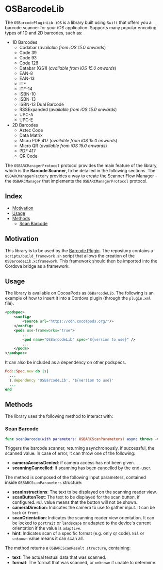 # OSBarcodeLib

The `OSBarcodePluginLib-iOS` is a library built using `Swift` that offers you a barcode scanner for your iOS application. Supports many popular encoding types of 1D and 2D barcodes, such as:
- 1D Barcodes
	- Codabar (*available from iOS 15.0 onwards*)
	- Code 39
	- Code 93
	- Code 128
	- Databar (GS1)	(*available from iOS 15.0 onwards*)
	- EAN-8
	- EAN-13
	- ITF
	- ITF-14
	- ISBN-10
	- ISBN-13
	- ISBN-13 Dual Barcode
	- RSSExpanded (*available from iOS 15.0 onwards*)
	- UPC-A
	- UPC-E
- 2D Barcodes
	- Aztec Code
	- Data Matrix
	- Micro PDF 417 (*available from iOS 15.0 onwards*)
	- Micro QR (*available from iOS 15.0 onwards*)
	- PDF 417
	- QR Code

The `OSBARCManagerProtocol` protocol provides the main feature of the library, which is the **Barcode Scanner**, to be detailed in the following sections. 
The `OSBARCManagerFactory` provides a way to create the Scanner Flow Manager - the `OSBARCManager` that implements the `OSBARCManagerProtocol` protocol.

## Index

- [Motivation](#motivation)
- [Usage](#usage)
- [Methods](#methods)
    - [Scan Barcode](#scan-barcode)

## Motivation

This library is to be used by the [Barcode Plugin](https://github.com/OutSystems/cordova-outsystems-barcode). The repository contains a `scripts/build_framework.sh` script that allows the creation of the `OSBarcodeLib.xcframework`. This framework should then be imported into the Cordova bridge as a framework.

## Usage

The library is available on CocoaPods as `OSBarcodeLib`. The following is an example of how to insert it into a Cordova plugin (through the `plugin.xml` file).

```xml
<podspec>
    <config>
        <source url="https://cdn.cocoapods.org/"/>
    </config>
    <pods use-frameworks="true">
        ...
        <pod name="OSBarcodeLib" spec="${version to use}" />
        ...
    </pods>
</podspec>
```

It can also be included as a dependency on other podspecs.

```ruby
Pod::Spec.new do |s|
  ...
  s.dependency 'OSBarcodeLib', '${version to use}'
  ...
end
```

## Methods

The library uses the following method to interact with:

### Scan Barcode

```swift
func scanBarcode(with parameters: OSBARCScanParameters) async throws -> OSBARCScanResult
```

Triggers the barcode scanner, returning asynchronously, if successful, the scanned value. In case of error, it can throw one of the following:
- **cameraAccessDenied**: if camera access has not been given.
- **scanningCancelled**: If scanning has been cancelled by the end-user. 

The method is composed of the following input parameters, contained inside `OSBARCScanParameters` structure:
- **scanInstructions**: The text to be displayed on the scanning reader view.
- **scanButtonText**: The text to be displayed for the scan button, if configured. `Nil` value means that the button will not be shown.
- **cameraDirection**: Indicates the camera to use to gather input. It can be `back` or `front`.
- **scanOrientation**: Indicates the scanning reader view orientation. It can be locked to `portrait` or `landscape` or adapted to the device's current orientation if the value is `adaptive`.
- **hint**: Indicates scan of a specific format (e.g. only qr code). `Nil` or `unknown` value means it can scan all.

The method returns a `OSBARCScanResult structure`, containing:
- **text**: The actual textual data that was scanned.
- **format**: The format that was scanned, or `unknown` if unable to determine.
